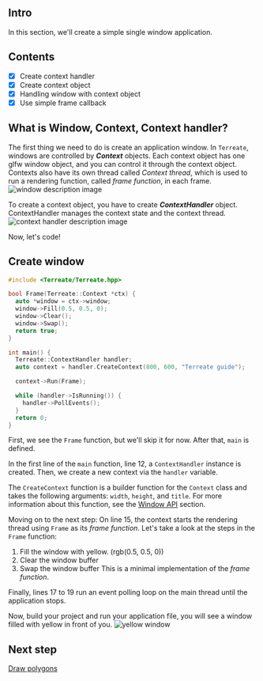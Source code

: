 ## Intro
In this section, we'll create a simple single window application.

## Contents
- [x] Create context handler
- [x] Create context object
- [x] Handling window with context object
- [x] Use simple frame callback

## What is Window, Context, Context handler?
The first thing we need to do is create an application window. In `Terreate`, windows are controlled by ***Context*** objects. Each context object has one glfw window object, and you can control it through the context object. Contexts also have its own thread called *Context thread*, which is used to run a rendering function, called *frame function*, in each frame.
![window description image](../images/guide/window-description.png)

To create a context object, you have to create ***ContextHandler*** object. ContextHandler manages the context state and the context thread.
![context handler description image](../images/guide/context-handler-description.png)

Now, let's code!

## Create window
```cpp
#include <Terreate/Terreate.hpp>

bool Frame(Terreate::Context *ctx) {
  auto *window = ctx->window;
  window->Fill(0.5, 0.5, 0);
  window->Clear();
  window->Swap();
  return true;
}

int main() {
  Terreate::ContextHandler handler;
  auto context = handler.CreateContext(800, 600, "Terreate guide");

  context->Run(Frame);

  while (handler->IsRunning()) {
    handler->PollEvents();
  }
  return 0;
}
```
First, we see the `Frame` function, but we'll skip it for now. After that, `main` is defined.

In the first line of the `main` function, line 12, a `ContextHandler` instance is created. Then, we create a new context via the `handler` variable. 

The `CreateContext` function is a builder function for the `Context` class and takes the following arguments: `width`, `height`, and `title`. For more information about this function, see the [Window API](../api/window.md) section.

Moving on to the next step: On line 15, the context starts the rendering thread using `Frame` as its *frame function*. Let's take a look at the steps in the `Frame` function:
1. Fill the window with yellow. (rgb(0.5, 0.5, 0))
1. Clear the window buffer
1. Swap the window buffer
This is a minimal implementation of the *frame function*.

Finally, lines 17 to 19 run an event polling loop on the main thread until the application stops.

Now, build your project and run your application file, you will see a window filled with yellow in front of you.
![yellow window](../images/guide/yellow-window.png)

## Next step
[Draw polygons](./draw-poly.md)
